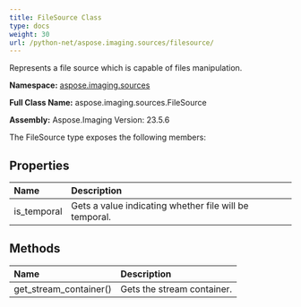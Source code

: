 ```yaml
---
title: FileSource Class
type: docs
weight: 30
url: /python-net/aspose.imaging.sources/filesource/
---
```


Represents a file source which is capable of files manipulation.

**Namespace:** [aspose.imaging.sources](/imaging/python-net/aspose.imaging.sources/)

**Full Class Name:** aspose.imaging.sources.FileSource

**Assembly:**  Aspose.Imaging Version: 23.5.6

The FileSource type exposes the following members:
## **Properties**
|**Name**|**Description**|
| :- | :- |
|is_temporal|Gets a value indicating whether file will be temporal.|
## **Methods**
|**Name**|**Description**|
| :- | :- |
|get_stream_container()|Gets the stream container.|
